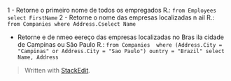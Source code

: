 
1 - Retorne o primeiro nome de todos os empregados
	R.: `from Employees select FirstName`
2 - Retorne o nome das empresas localizadas n ail
	R.: `from Companies where Address.Cselect Name`
- Retorne e de  nmeo eereço das empresas localizadas no Bras
ila cidade de Campinas ou São Paulo
	R.: `from Companies 
where (Address.City = "Campinas" or Address.City = "Sao Paulo")
ountry = "Brazil" select Name, Address`

> Written with [StackEdit](https://stackedit.io/).
<!--stackedit_data:
eyJoaXN0b3J5IjpbLTE3NzgyMzgyNDAsLTg3Nzg3NjU2MywtMT
kxMzcwOTA2NiwxODI5MzU4ODEzLC0xMzM1NjAwNjEsLTEwNDc1
NDkxNDgsMTU2MjY2MTY2MSw3MzA5OTgxMTZdfQ==
-->